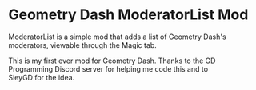 # Geometry Dash ModeratorList Mod
ModeratorList is a simple mod that adds a list of Geometry Dash's  
moderators, viewable through the Magic tab.

This is my first ever mod for Geometry Dash. Thanks to the GD 
Programming Discord server for helping me code this and to  
SleyGD for the idea.
